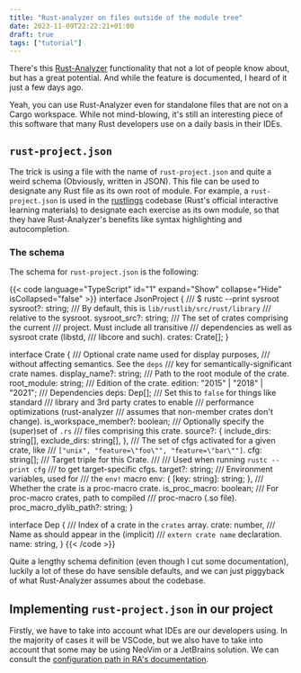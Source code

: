 ```yaml
---
title: "Rust-analyzer on files outside of the module tree"
date: 2023-11-09T22:22:21+01:00
draft: true
tags: ["tutorial"]
---
```


There's this [Rust-Analyzer](https://github.com/rust-lang/rust-analyzer) functionality that not a lot of people know about, but has a great potential. And while the feature is documented, I heard of it just a few days ago.

Yeah, you can use Rust-Analyzer even for standalone files that are not on a Cargo workspace. While not mind-blowing, it's still an interesting piece of this software that many Rust developers use on a daily basis in their IDEs.

## `rust-project.json`

The trick is using a file with the name of `rust-project.json` and quite a weird schema (Obviously, written in JSON). This file can be used to designate any Rust file as its own root of module. For example, a `rust-project.json` is used in the [rustlings](https://github.com/rust-lang/rustlings) codebase (Rust's official interactive learning materials) to designate each exercise as its own module, so that they have Rust-Analyzer's benefits like syntax highlighting and autocompletion.

### The schema

The schema for `rust-project.json` is the following:


{{< code language="TypeScript" id="1" expand="Show" collapse="Hide" isCollapsed="false" >}}
interface JsonProject {
    /// $ rustc --print sysroot
    sysroot?: string;
    /// By default, this is `lib/rustlib/src/rust/library`
    /// relative to the sysroot.
    sysroot_src?: string;
    /// The set of crates comprising the current
    /// project. Must include all transitive
    /// dependencies as well as sysroot crate (libstd,
    /// libcore and such).
    crates: Crate[];
}

interface Crate {
    /// Optional crate name used for display purposes,
    /// without affecting semantics. See the `deps`
    /// key for semantically-significant crate names.
    display_name?: string;
    /// Path to the root module of the crate.
    root_module: string;
    /// Edition of the crate.
    edition: "2015" | "2018" | "2021";
    /// Dependencies
    deps: Dep[];
    /// Set this to `false` for things like standard
    /// library and 3rd party crates to enable
    /// performance optimizations (rust-analyzer
    /// assumes that non-member crates don't change).
    is_workspace_member?: boolean;
    /// Optionally specify the (super)set of `.rs`
    /// files comprising this crate.
    source?: {
        include_dirs: string[],
        exclude_dirs: string[],
    },
    /// The set of cfgs activated for a given crate, like
    /// `["unix", "feature=\"foo\"", "feature=\"bar\""]`.
    cfg: string[];
    /// Target triple for this Crate.
    ///
    /// Used when running `rustc --print cfg`
    /// to get target-specific cfgs.
    target?: string;
    /// Environment variables, used for
    /// the `env!` macro
    env: { [key: string]: string; },
    /// Whether the crate is a proc-macro crate.
    is_proc_macro: boolean;
    /// For proc-macro crates, path to compiled
    /// proc-macro (.so file).
    proc_macro_dylib_path?: string;
}

interface Dep {
    /// Index of a crate in the `crates` array.
    crate: number,
    /// Name as should appear in the (implicit)
    /// `extern crate name` declaration.
    name: string,
}
{{< /code >}}

Quite a lengthy schema definition (even though I cut some documentation), luckily a lot of these do have sensible defaults, and we can just piggyback of what Rust-Analyzer assumes about the codebase.

## Implementing `rust-project.json` in our project

Firstly, we have to take into account what IDEs are our developers using. In the majority of cases it will be VSCode, but we also have to take into account that some may be using NeoVim or a JetBrains solution. We can consult the [configuration path in RA's documentation](https://rust-analyzer.github.io/manual.html#configuration).